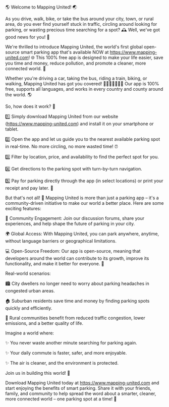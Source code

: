 🌎 Welcome to Mapping United! 🌏

As you drive, walk, bike, or take the bus around your city, town, or rural area, do you ever find yourself stuck in traffic, circling around looking for parking, or wasting precious time searching for a spot? 🕰️ Well, we've got good news for you! 📣

We're thrilled to introduce Mapping United, the world's first global open-source smart parking app that's available NOW at https://www.mapping-united.com! 🌐 This 100% free app is designed to make your life easier, save you time and money, reduce pollution, and promote a cleaner, more connected world. 🌟

Whether you're driving a car, taking the bus, riding a train, biking, or walking, Mapping United has got you covered! 🚗🚌🚂🚴‍♀️🏃‍♂️ Our app is 100% free, supports all languages, and works in every country and county around the world. 🌎

So, how does it work? 🔧

1️⃣ Simply download Mapping United from our website (https://www.mapping-united.com) and install it on your smartphone or tablet.

2️⃣ Open the app and let us guide you to the nearest available parking spot in real-time. No more circling, no more wasted time! ⏰

3️⃣ Filter by location, price, and availability to find the perfect spot for you.

4️⃣ Get directions to the parking spot with turn-by-turn navigation.

5️⃣ Pay for parking directly through the app (in select locations) or print your receipt and pay later. 💸

But that's not all! 🤩 Mapping United is more than just a parking app – it's a community-driven initiative to make our world a better place. Here are some exciting features:

💪 Community Engagement: Join our discussion forums, share your experiences, and help shape the future of parking in your city.

🌍 Global Access: With Mapping United, you can park anywhere, anytime, without language barriers or geographical limitations.

💻 Open-Source Freedom: Our app is open-source, meaning that developers around the world can contribute to its growth, improve its functionality, and make it better for everyone. 🤝

Real-world scenarios:

🏙️ City dwellers no longer need to worry about parking headaches in congested urban areas.

🏠 Suburban residents save time and money by finding parking spots quickly and efficiently.

🌳 Rural communities benefit from reduced traffic congestion, lower emissions, and a better quality of life.

Imagine a world where:

✨ You never waste another minute searching for parking again.

✨ Your daily commute is faster, safer, and more enjoyable.

✨ The air is cleaner, and the environment is protected.

Join us in building this world! 🌟

Download Mapping United today at https://www.mapping-united.com and start enjoying the benefits of smart parking. Share it with your friends, family, and community to help spread the word about a smarter, cleaner, more connected world – one parking spot at a time! 📣